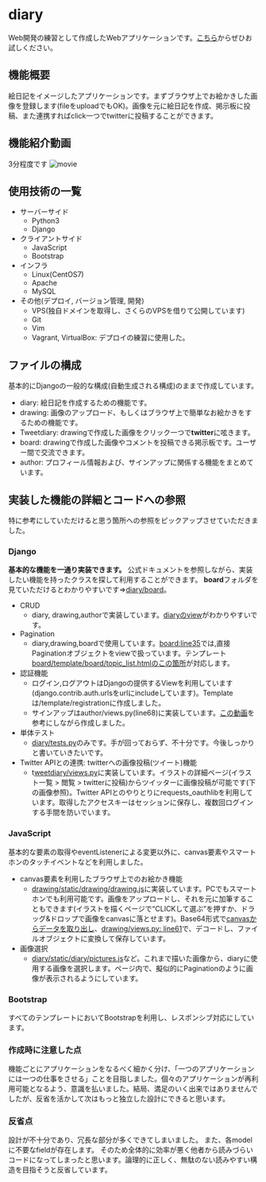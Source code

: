 # diary
Web開発の練習として作成したWebアプリケーションです。[こちら](https://qtatsu.com)からぜひお試しください。

## 機能概要
絵日記をイメージしたアプリケーションです。まずブラウザ上でお絵かきした画像を登録します(fileをuploadでもOK)。画像を元に絵日記を作成、掲示板に投稿、また連携すればclick一つでtwitterに投稿することができます。

## 機能紹介動画
3分程度です
![movie](https://github.com/Kyutatsu/diary/blob/pictures/diary.gif)

## 使用技術の一覧
- サーバーサイド
  - Python3
  - Django
- クライアントサイド
  - JavaScript
  - Bootstrap
- インフラ
  - Linux(CentOS7)
  - Apache
  - MySQL
- その他(デプロイ, バージョン管理, 開発)
  - VPS(独自ドメインを取得し、さくらのVPSを借りて公開しています)
  - Git
  - Vim
  - Vagrant, VirtualBox: デプロイの練習に使用した。

## ファイルの構成
基本的にDjangoの一般的な構成(自動生成される構成)のままで作成しています。

- diary: 絵日記を作成するための機能です。
- drawing: 画像のアップロード、もしくはブラウザ上で簡単なお絵かきをするための機能です。
- Tweetdiary: drawingで作成した画像をクリック一つで**twitter**に呟きます。
- board: drawingで作成した画像やコメントを投稿できる掲示板です。ユーザー間で交流できます。
- author: プロフィール情報および、サインアップに関係する機能をまとめています。

## 実装した機能の詳細とコードへの参照
特に参考にしていただけると思う箇所への参照をピックアップさせていただきました。

### Django
**基本的な機能を一通り実装できます。** 公式ドキュメントを参照しながら、実装したい機能を持ったクラスを探して利用することができます。
**board**フォルダを見ていただけるとわかりやすいです=>[diary/board](https://github.com/Kyutatsu/diary/tree/be96e7c9993b44946cded4c4811f5392d9326333/board)。
- CRUD
  - diary, drawing,authorで実装しています。[diaryのview](https://github.com/Kyutatsu/diary/blob/be96e7c9993b44946cded4c4811f5392d9326333/diary/views.py)がわかりやすいです。
- Pagination
  - diary,drawing,boardで使用しています。[board:line35](https://github.com/Kyutatsu/diary/blob/be96e7c9993b44946cded4c4811f5392d9326333/board/views.py#L35)では,直接Paginationオブジェクトをviewで扱っています。テンプレート[board/template/board/topic_list.htmlのこの箇所](https://github.com/Kyutatsu/diary/blob/be96e7c9993b44946cded4c4811f5392d9326333/board/templates/board/topic_list.html#L36)が対応します。
- 認証機能
  - ログイン,ログアウトはDjangoの提供するViewを利用しています(django.contrib.auth.urlsをurlにincludeしています)。Templateは/template/registrationに作成しました。
  - サインアップはauthor/views.py(line68)に実装しています。[この動画](https://www.youtube.com/watch?v=aCotgGyS2gc&list=PLf5QDVUBPTbyt4rCfIMQPh_IsCWoDW0jF&index=4&t=65s)を参考にしながら作成しました。
- 単体テスト
  - [diary/tests.py](https://github.com/Kyutatsu/diary/blob/be96e7c9993b44946cded4c4811f5392d9326333/diary/tests.py)のみです。手が回っておらず、不十分です。今後しっかりと書いていきたいです。
- Twitter APIとの連携: twitterへの画像投稿(ツイート)機能
  - t[weetdiary/views.py](https://github.com/Kyutatsu/diary/blob/be96e7c9993b44946cded4c4811f5392d9326333/tweetdiary/views.py)に実装しています。イラストの詳細ページ(イラスト一覧 > 閲覧 > twitterに投稿)からツイッターに画像投稿が可能です(下の画像参照)。Twitter APIとのやりとりにrequests_oauthlibを利用しています。取得したアクセスキーはセッションに保存し、複数回ログインする手間を防いでいます。


### JavaScript
基本的な要素の取得やeventListenerによる変更以外に、canvas要素やスマートホンのタッチイベントなどを利用しました。
- canvas要素を利用したブラウザ上でのお絵かき機能
  - [drawing/static/drawing/drawing.js](https://github.com/Kyutatsu/diary/blob/be96e7c9993b44946cded4c4811f5392d9326333/drawing/static/drawing/drawing.js)に実装しています。PCでもスマートホンでも利用可能です。画像をアップロードし、それを元に加筆することもできます(イラストを描くページで“CLICKして選ぶ”を押すか、ドラッグ&ドロップで画像をcanvasに落とせます)。Base64形式で[canvasからデータを取り出し](https://github.com/Kyutatsu/diary/blob/be96e7c9993b44946cded4c4811f5392d9326333/drawing/static/drawing/drawing.js#L85)、[drawing/views.py: line61](https://github.com/Kyutatsu/diary/blob/be96e7c9993b44946cded4c4811f5392d9326333/drawing/views.py#L61)で、デコードし、ファイルオブジェクトに変換して保存しています。
- 画像選択
  - [diary/static/diary/pictures.js](https://github.com/Kyutatsu/diary/blob/be96e7c9993b44946cded4c4811f5392d9326333/diary/static/diary/pictures.js)など。これまで描いた画像から、diaryに使用する画像を選択します。ページ内で、擬似的にPaginationのように画像が表示されるようにしています。

### Bootstrap
すべてのテンプレートにおいてBootstrapを利用し、レスポンシブ対応にしています。


### 作成時に注意した点
機能ごとにアプリケーションをなるべく細かく分け、「一つのアプリケーションには一つの仕事をさせる」ことを目指しました。個々のアプリケーションが再利用可能となるよう、意識を払いました。結局、満足のいく出来ではありませんでしたが、反省を活かして次はもっと独立した設計にできると思います。

### 反省点
設計が不十分であり、冗長な部分が多くできてしまいました。
また、各modelに不要なfieldが存在します。
そのため全体的に効率が悪く他者から読みづらいコードになってしまったと思います。論理的に正しく、無駄のない読みやすい構造を目指そうと反省しています。
